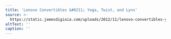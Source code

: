 ```yaml
---
title: 'Lenovo Convertibles &#8211; Yoga, Twist, and Lynx'
source: >-
  https://static.jamesdigioia.com/uploads/2012/11/lenovo-convertibles-yoga-twist-and-lynx.png
altText: ''
caption: ''
---
```


